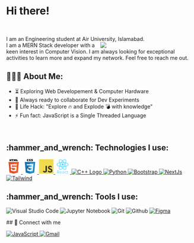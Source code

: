 
  <h1>Hi there!</h1><br>
 <p>I am an Engineering student at Air University, Islamabad.<br>
   <img align='right' src='https://octodex.github.com/images/hula_loop_octodex03.gif' width='250'>
	 I am a MERN Stack developer with a keen interest in Computer Vision.
	I am always looking for exceptional activities to learn more and expand my network. Feel free to reach me out.
 </p>
<h2 align="left">👨🏻‍💻 About Me:</h2>

- :hourglass_flowing_sand: Exploring Web Developement & Computer Hardware
- :rocket: Always ready to collaborate for Dev Experiments
- :dart: Life Hack: "Explore :fire: and Explode :bomb: with knowledge"
- :zap: Fun fact: JavaScript is a Single Threaded Language <be>
 
<br>
  
<h2 align="left">:hammer_and_wrench: Technologies I use:</h2>
<p align="left">
    <a href="https://www.w3.org/html/" target="_blank"> <img src="https://raw.githubusercontent.com/devicons/devicon/master/icons/html5/html5-original-wordmark.svg" alt="html5" width="40" height="40"/> </a>
    <a href="https://www.w3schools.com/css/" target="_blank"> <img src="https://raw.githubusercontent.com/devicons/devicon/master/icons/css3/css3-original-wordmark.svg" alt="css3" width="40" height="40"/> </a>
    <a href="https://developer.mozilla.org/en-US/docs/Web/JavaScript" target="_blank"> <img src="https://raw.githubusercontent.com/devicons/devicon/master/icons/javascript/javascript-original.svg" alt="javascript" width="40" height="40"/> </a>
<a href="https://reactjs.org/" target="_blank"> <img src="https://raw.githubusercontent.com/devicons/devicon/master/icons/react/react-original-wordmark.svg" alt="react" width="40" height="40"/> </a>
 <a href="https://www.w3schools.com/cpp/cpp_intro.asp#:~:text=C%2B%2B%20is%20an%20object%2Doriented,be%20adapted%20to%20multiple%20platforms." target="_blank"> 
<img src="https://raw.githubusercontent.com/isocpp/logos/master/cpp_logo.png" alt="C++ Logo" width="40" height="40" />
 </a>
	<a href="https://www.python.org/" target="_blank" >
	 <img src="https://skillicons.dev/icons?i=py" alt="Python" width="50" height="50"/>
</a>   
	<a href="https://getbootstrap.com/docs/5.0/getting-started/introduction/" target="_blank">
	 <img src="https://skillicons.dev/icons?i=bootstrap" alt="Bootstrap" width="50" height="50"/>
 </a> 
<a href="https://nextjs.org/" target="_blank" >
	 <img src="https://skillicons.dev/icons?i=nextjs" alt="NextJs" width="50" height="50"/>
</a>       
 <a href="https://tailwindcss.com/" target="_blank">
	  <img src="https://skillicons.dev/icons?i=tailwind" alt="Tailwind" width="50" height="50"/>
</a>
    </p>
<h2 align="left">:hammer_and_wrench: Tools I use:</h2>
<p>
	<img width="40" height="40" src="https://user-images.githubusercontent.com/25181517/192108891-d86b6220-e232-423a-bf5f-90903e6887c3.png" alt="Visual Studio Code" title="Visual Studio Code"/>
	 <img width="40" height="40" src="https://user-images.githubusercontent.com/25181517/183914128-3fc88b4a-4ac1-40e6-9443-9a30182379b7.png" alt="Jupyter Notebook" title="Jupyter Notebook"/>
	 <img src="https://skillicons.dev/icons?i=git" alt="Git" width="50" height="50"/>
	 <img src="https://skillicons.dev/icons?i=github" alt="Github" width="50" height="50"/>
	<a href="https://www.figma.com/login">
            <img src="https://cdn.jsdelivr.net/gh/devicons/devicon/icons/figma/figma-original.svg" alt="Figma" width="40" height="40" />
	</a>
</p>
## 👯 Connect with me
<p>
    <a href="https://www.linkedin.com/in/muhammad-burhan-ahmed-86ab7b10a/" target="_blank">
        <img alt="JavaScript" src="https://img.shields.io/badge/LinkedIn-0077B5?style=for-the-badge&logo=linkedin&logoColor=white">
    </a>
    <a href="https://mail.google.com/mail/?view=cm&fs=1&to=burhan.ahmed60090@gmail.com" target="_blank">
        <img alt="Gmail" src="https://img.shields.io/badge/Gmail-D14836?style=for-the-badge&logo=gmail&logoColor=white">
    </a>
</p>
<!--
**Burh2k/Burh2k** is a ✨ _special_ ✨ repository because its `README.md` (this file) appears on your GitHub profile.

Here are some ideas to get you started:

- 🔭 I’m currently working on ...
- 🌱 I’m currently learning ...
- 👯 I’m looking to collaborate on ...
- 🤔 I’m looking for help with ...
- 💬 Ask me about ...
- 📫 How to reach me: ...
- 😄 Pronouns: ...
- ⚡ Fun fact: ...
-->
